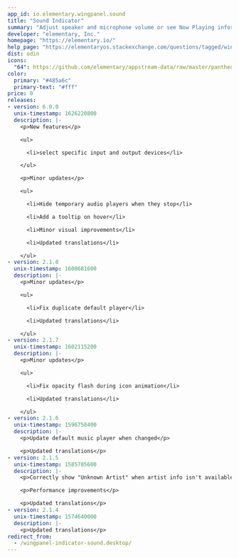 ```yaml
---
app_id: io.elementary.wingpanel.sound
title: "Sound Indicator"
summary: "Adjust speaker and microphone volume or see Now Playing information and media controls"
developer: "elementary, Inc."
homepage: "https://elementary.io/"
help_page: "https://elementaryos.stackexchange.com/questions/tagged/wingpanel"
dist: odin
icons:
  "64": https://github.com/elementary/appstream-data/raw/master/pantheon-data/main/icons/64x64/wingpanel-indicator-sound_preferences-desktop-sound.png
color:
  primary: "#485a6c"
  primary-text: "#fff"
price: 0
releases:
- version: 6.0.0
  unix-timestamp: 1626220800
  description: |-
    <p>New features</p>

    <ul>

      <li>select specific input and output devices</li>

    </ul>

    <p>Minor updates</p>

    <ul>

      <li>Hide temporary audio players when they stop</li>

      <li>Add a tooltip on hover</li>

      <li>Minor visual improvements</li>

      <li>Updated translations</li>

    </ul>
- version: 2.1.8
  unix-timestamp: 1608681600
  description: |-
    <p>Minor updates</p>

    <ul>

      <li>Fix duplicate default player</li>

      <li>Updated translations</li>

    </ul>
- version: 2.1.7
  unix-timestamp: 1602115200
  description: |-
    <p>Minor updates</p>

    <ul>

      <li>Fix opacity flash during icon animation</li>

      <li>Updated translations</li>

    </ul>
- version: 2.1.6
  unix-timestamp: 1596758400
  description: |-
    <p>Update default music player when changed</p>

    <p>Updated translations</p>
- version: 2.1.5
  unix-timestamp: 1585785600
  description: |-
    <p>Correctly show "Unknown Artist" when artist info isn't available</p>

    <p>Performance improvements</p>

    <p>Updated translations</p>
- version: 2.1.4
  unix-timestamp: 1574640000
  description: |-
    <p>Updated translations</p>
redirect_from:
  - /wingpanel-indicator-sound.desktop/
---
```


